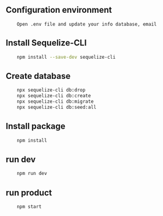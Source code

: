 ## Configuration environment
```
    Open .env file and update your info database, email
```

## Install Sequelize-CLI
``` sh
    npm install --save-dev sequelize-cli
```

## Create database
``` sh
    npx sequelize-cli db:drop
    npx sequelize-cli db:create
    npx sequelize-cli db:migrate
    npx sequelize-cli db:seed:all
```
## Install package
``` sh
    npm install
```

## run dev
``` sh
    npm run dev
```

## run product
``` sh
    npm start
```